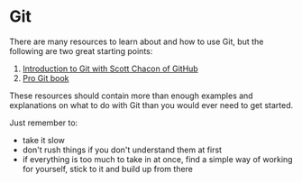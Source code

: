 # Git

There are many resources to learn about and how to use Git, but the following are two great starting points:

1. [Introduction to Git with Scott Chacon of GitHub](https://www.youtube.com/watch?v=ZDR433b0HJY)
2. [Pro Git book](https://git-scm.com/book/en/v2)

These resources should contain more than enough examples and explanations on what to do with Git than you would ever need to get started.

Just remember to:
- take it slow
- don't rush things if you don't understand them at first
- if everything is too much to take in at once, find a simple way of working for yourself, stick to it and build up from there
